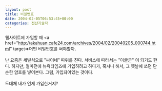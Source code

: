 ```yaml
---
layout: post
title: 비밀번호
date: 2004-02-05T06:53:45+00:00
categories: 전산기술자
---
```

웹사이트에 가입할 때 <a href="http://akahuan.cafe24.com/archives/2004/02/20040205_000744.html" target=>어떤 비밀번호를 써야</a>할까.<br /><br />난 요즘은 세벌식으로 "싸이네" 따위를 친다. 서비스에 따라서는 "이글군" 이 되기도 한다. 하지만, 얼마전에 뉴욕타임즈에 가입하려고 하다가, 혹시나 해서, 그 옛날에 쓰던 단순한 암호를 넣어본다. 그럼, 가입되어있는 것이다.<br /><br />도대체 내가 언제 가입한거지?
